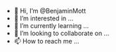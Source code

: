 - 👋 Hi, I’m @BenjaminMott
- 👀 I’m interested in ...
- 🌱 I’m currently learning ...
- 💞️ I’m looking to collaborate on ...
- 📫 How to reach me ...

<!---
BenjaminMott/BenjaminMott is a ✨ special ✨ repository because its `README.md` (this file) appears on your GitHub profile.
You can click the Preview link to take a look at your changes.
--->
